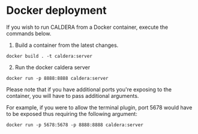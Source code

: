 Docker deployment
===============

If you wish to run CALDERA from a Docker container, execute the commands below.

1. Build a container from the latest changes.
```
docker build . -t caldera:server
```

2. Run the docker caldera server
```
docker run -p 8888:8888 caldera:server
```

Please note that if you have additional ports you're exposing to the container, you will have to pass additional arguments.

For example, if you were to allow the terminal plugin, port 5678 would have to be exposed thus requiring the following argument:

```
docker run -p 5678:5678 -p 8888:8888 caldera:server
```